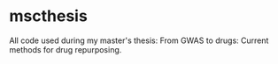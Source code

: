 # mscthesis
All code used during my master's thesis: From GWAS to drugs: Current methods for drug repurposing. 

